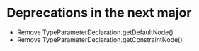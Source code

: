 ﻿# Deprecations in the next major

* Remove TypeParameterDeclaration.getDefaultNode()
* Remove TypeParameterDeclaration.getConstraintNode()
